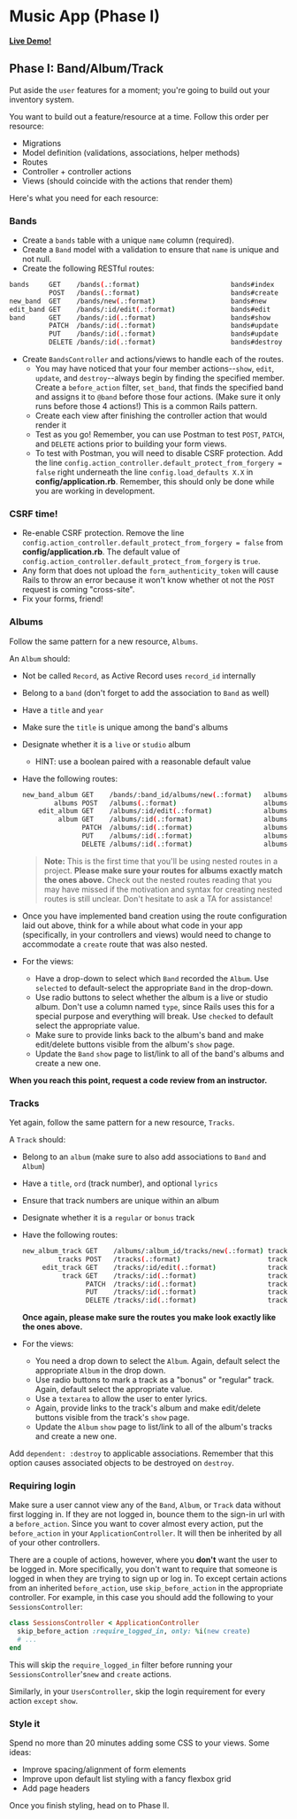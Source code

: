 # Music App (Phase I)

**[Live Demo!][live-demo]**

[live-demo]: https://aamusicapp.herokuapp.com

## Phase I: Band/Album/Track

Put aside the `user` features for a moment; you're going to build out your
inventory system.

You want to build out a feature/resource at a time. Follow this order per
resource:

- Migrations
- Model definition (validations, associations, helper methods)
- Routes
- Controller + controller actions
- Views (should coincide with the actions that render them)

Here's what you need for each resource:

### Bands

- Create a `bands` table with a unique `name` column (required).
- Create a `Band` model with a validation to ensure that `name` is unique and
  not null.
- Create the following RESTful routes:

```sh
bands     GET    /bands(.:format)                       bands#index
          POST   /bands(.:format)                       bands#create
new_band  GET    /bands/new(.:format)                   bands#new
edit_band GET    /bands/:id/edit(.:format)              bands#edit
band      GET    /bands/:id(.:format)                   bands#show
          PATCH  /bands/:id(.:format)                   bands#update
          PUT    /bands/:id(.:format)                   bands#update
          DELETE /bands/:id(.:format)                   bands#destroy
```

- Create `BandsController` and actions/views to handle each of the routes.
  - You may have noticed that your four member actions--`show`, `edit`,
    `update`, and `destroy`--always begin by finding the specified member.
    Create a `before_action` filter, `set_band`, that finds the specified band
    and assigns it to `@band` before those four actions. (Make sure it only runs
    before those 4 actions!) This is a common Rails pattern.
  - Create each view after finishing the controller action that would render it
  - Test as you go! Remember, you can use Postman to test `POST`, `PATCH`, and
    `DELETE` actions prior to building your form views.
  - To test with Postman, you will need to disable CSRF protection. Add the line
    `config.action_controller.default_protect_from_forgery = false` right
    underneath the line `config.load_defaults X.X` in __config/application.rb__.
    Remember, this should only be done while you are working in development.

### CSRF time!

- Re-enable CSRF protection. Remove the line
  `config.action_controller.default_protect_from_forgery = false` from
  __config/application.rb__. The default value of
  `config.action_controller.default_protect_from_forgery` is `true`.
- Any form that does not upload the `form_authenticity_token` will cause Rails
  to throw an error because it won't know whether ot not the `POST` request is
  coming "cross-site".
- Fix your forms, friend!

### Albums

Follow the same pattern for a new resource, `Albums`.

An `Album` should:

- Not be called `Record`, as Active Record uses `record_id` internally
- Belong to a `band` (don't forget to add the association to `Band` as well)
- Have a `title` and `year`
- Make sure the `title` is unique among the band's albums
- Designate whether it is a `live` or `studio` album
  - HINT: use a boolean paired with a reasonable default value
- Have the following routes:
  
  ```sh
  new_band_album GET    /bands/:band_id/albums/new(.:format)   albums#new
          albums POST   /albums(.:format)                      albums#create
      edit_album GET    /albums/:id/edit(.:format)             albums#edit
           album GET    /albums/:id(.:format)                  albums#show
                 PATCH  /albums/:id(.:format)                  albums#update
                 PUT    /albums/:id(.:format)                  albums#update
                 DELETE /albums/:id(.:format)                  albums#destroy
  ```

  > **Note:** This is the first time that you'll be using nested routes in a
  > project. **Please make sure your routes for albums exactly match the ones
  > above.** Check out the nested routes reading that you may have missed if the
  > motivation and syntax for creating nested routes is still unclear. Don't
  > hesitate to ask a TA for assistance!

- Once you have implemented band creation using the route configuration laid out
  above, think for a while about what code in your app (specifically, in your
  controllers and views) would need to change to accommodate a `create` route
  that was also nested.

- For the views:
  - Have a drop-down to select which `Band` recorded the `Album`. Use `selected`
    to default-select the appropriate `Band` in the drop-down.
  - Use radio buttons to select whether the album is a live or studio album.
    Don't use a column named `type`, since Rails uses this for a special purpose
    and everything will break. Use `checked` to default select the appropriate
    value.
  - Make sure to provide links back to the album's band and make edit/delete
    buttons visible from the album's `show` page.
  - Update the `Band` `show` page to list/link to all of the band's albums and
    create a new one.

**When you reach this point, request a code review from an instructor.**

### Tracks

Yet again, follow the same pattern for a new resource, `Tracks`.

A `Track` should:

- Belong to an `album` (make sure to also add associations to `Band` and
  `Album`)
- Have a `title`, `ord` (track number), and optional `lyrics`
- Ensure that track numbers are unique within an album
- Designate whether it is a `regular` or `bonus` track
- Have the following routes:

  ```sh
  new_album_track GET    /albums/:album_id/tracks/new(.:format) tracks#new
           tracks POST   /tracks(.:format)                      tracks#create
       edit_track GET    /tracks/:id/edit(.:format)             tracks#edit
            track GET    /tracks/:id(.:format)                  tracks#show
                  PATCH  /tracks/:id(.:format)                  tracks#update
                  PUT    /tracks/:id(.:format)                  tracks#update
                  DELETE /tracks/:id(.:format)                  tracks#destroy
  ```

  **Once again, please make sure the routes you make look exactly like the ones
  above.**

- For the views:
  - You need a drop down to select the `Album`. Again, default select the
    appropriate `Album` in the drop down.
  - Use radio buttons to mark a track as a "bonus" or "regular" track. Again,
    default select the appropriate value.
  - Use a `textarea` to allow the user to enter lyrics.
  - Again, provide links to the track's album and make edit/delete buttons
    visible from the track's `show` page.
  - Update the `Album` `show` page to list/link to all of the album's tracks and
    create a new one.

Add `dependent: :destroy` to applicable associations. Remember that this option
causes associated objects to be destroyed on `destroy`.

### Requiring login

Make sure a user cannot view any of the `Band`, `Album`, or `Track` data without
first logging in. If they are not logged in, bounce them to the sign-in url with
a `before_action`. Since you want to cover almost every action, put the
`before_action` in your `ApplicationController`. It will then be inherited by
all of your other controllers.

There are a couple of actions, however, where you **don't** want the user to be
logged in. More specifically, you don't want to require that someone is logged
in when they are trying to sign up or log in. To except certain actions from an
inherited `before_action`, use `skip_before_action` in the appropriate
controller. For example, in this case you should add the following to your
`SessionsController`:

```rb
class SessionsController < ApplicationController
  skip_before_action :require_logged_in, only: %i(new create)
  # ...
end
```

This will skip the `require_logged_in` filter before running your
`SessionsController`'s`new` and `create` actions.

Similarly, in your `UsersController`, skip the login requirement for every
action `except` `show`.

### Style it

Spend no more than 20 minutes adding some CSS to your views. Some ideas:

- Improve spacing/alignment of form elements
- Improve upon default list styling with a fancy flexbox grid
- Add page headers

Once you finish styling, head on to Phase II.